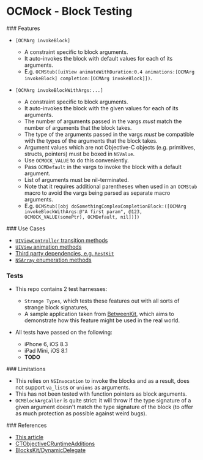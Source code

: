 # OCMock - Block Testing

### Features

- `[OCMArg invokeBlock]`

  - A constraint specific to block arguments.
  - It auto-invokes the block with default values for each of its arguments.
  - E.g. `OCMStub([uiView animateWithDuration:0.4 animations:[OCMArg invokeBlock] completion:[OCMArg invokeBlock]])`.

- `[OCMArg invokeBlockWithArgs:...]`

  - A constraint specific to block arguments.
  - It auto-invokes the block with the given values for each of its arguments.
  - The number of arguments passed in the vargs _must_ match the number of arguments that the block takes.
  - The type of the arguments passed in the vargs _must_ be compatible with the types of the arguments that the block takes.
  - Argument values which are not Objective-C objects (e.g. primitives, structs, pointers) must be boxed in `NSValue`.
  - Use `OCMOCK_VALUE` to do this conveniently.
  - Pass `OCMDefault` in the vargs to invoke the block with a default argument.
  - List of arguments must be nil-terminated.
  - Note that it requires additional parentheses when used in an `OCMStub` macro to avoid the vargs being parsed as separate macro arguments.
  - E.g. `OCMStub([obj doSomethingComplexCompletionBlock:([OCMArg invokeBlockWithArgs:@"A first param", @123, OCMOCK_VALUE(somePtr), OCMDefault, nil])])`

### Use Cases

- [`UIViewController` transition methods](https://developer.apple.com/library/ios/documentation/UIKit/Reference/UIViewController_Class/#//apple_ref/occ/instm/UIViewController/transitionFromViewController:toViewController:duration:options:animations:completion:)
- [`UIView` animation methods](https://developer.apple.com/library/ios/documentation/UIKit/Reference/UIView_Class/)
- [Third party dependencies, e.g. `RestKit`](https://github.com/RestKit/RestKit/blob/c567522fc6a8cb70770228fa35410e138a75f7e1/Code/Network/RKObjectManager.h#L690-L694)
- [`NSArray` enumeration methods](https://developer.apple.com/library/mac/documentation/Cocoa/Reference/Foundation/Classes/NSArray_Class/#//apple_ref/occ/instm/NSArray/enumerateObjectsUsingBlock:)


### Tests

- This repo contains 2 test harnesses:

    - `Strange Types`, which tests these features out with all sorts of strange block signatures,
    - A sample application taken from [BetweenKit](https://github.com/ice3-software/between-kit), which aims to demonstrate how this feature might be used in the real world.

- All tests have passed on the following:

    - iPhone 6, iOS 8.3
    - iPad Mini, iOS 8.1
    - __TODO__

### Limitations

- This relies on `NSInvocation` to invoke the blocks and as a result, does not support `va_list`s or `unions` as arguments.
- This has not been tested with function pointers as block arguments.
- `OCMBlockArgCaller` is quite strict: it will throw if the type signature of a given argument doesn't match the type signature of the block (to offer as much protection as possible against weird bugs).

### References

- [This article](https://mikeash.com/pyblog/friday-qa-2011-05-06-a-tour-of-mablockclosure.html)
- [CTObjectiveCRuntimeAdditions](https://github.com/ebf/CTObjectiveCRuntimeAdditions#getting-runtime-information-about-blocks)
- [BlocksKit/DynamicDelegate](https://github.com/zwaldowski/BlocksKit/tree/master/BlocksKit/DynamicDelegate)
